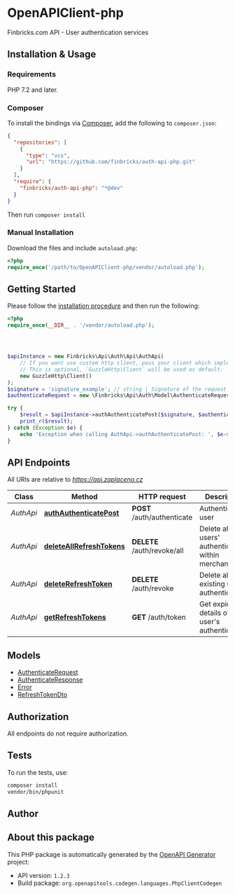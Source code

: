 # OpenAPIClient-php

Finbricks.com API - User authentication services


## Installation & Usage

### Requirements

PHP 7.2 and later.

### Composer

To install the bindings via [Composer](https://getcomposer.org/), add the following to `composer.json`:

```json
{
  "repositories": [
    {
      "type": "vcs",
      "url": "https://github.com/finbricks/auth-api-php.git"
    }
  ],
  "require": {
    "finbricks/auth-api-php": "*@dev"
  }
}
```

Then run `composer install`

### Manual Installation

Download the files and include `autoload.php`:

```php
<?php
require_once('/path/to/OpenAPIClient-php/vendor/autoload.php');
```

## Getting Started

Please follow the [installation procedure](#installation--usage) and then run the following:

```php
<?php
require_once(__DIR__ . '/vendor/autoload.php');




$apiInstance = new Finbricks\Api\Auth\Api\AuthApi(
    // If you want use custom http client, pass your client which implements `GuzzleHttp\ClientInterface`.
    // This is optional, `GuzzleHttp\Client` will be used as default.
    new GuzzleHttp\Client()
);
$signature = 'signature_example'; // string | Signature of the request. For more information, see chapter [Signing the request](#section/Security/Signing-the-request).
$authenticateRequest = new \Finbricks\Api\Auth\Model\AuthenticateRequest(); // \Finbricks\Api\Auth\Model\AuthenticateRequest

try {
    $result = $apiInstance->authAuthenticatePost($signature, $authenticateRequest);
    print_r($result);
} catch (Exception $e) {
    echo 'Exception when calling AuthApi->authAuthenticatePost: ', $e->getMessage(), PHP_EOL;
}

```

## API Endpoints

All URIs are relative to *https://api.zaplaceno.cz*

Class | Method | HTTP request | Description
------------ | ------------- | ------------- | -------------
*AuthApi* | [**authAuthenticatePost**](docs/Api/AuthApi.md#authauthenticatepost) | **POST** /auth/authenticate | Authenticate user
*AuthApi* | [**deleteAllRefreshTokens**](docs/Api/AuthApi.md#deleteallrefreshtokens) | **DELETE** /auth/revoke/all | Delete all users&#39; authentications within merchant
*AuthApi* | [**deleteRefreshToken**](docs/Api/AuthApi.md#deleterefreshtoken) | **DELETE** /auth/revoke | Delete all existing user authentications
*AuthApi* | [**getRefreshTokens**](docs/Api/AuthApi.md#getrefreshtokens) | **GET** /auth/token | Get expiration details of user&#39;s authentication

## Models

- [AuthenticateRequest](docs/Model/AuthenticateRequest.md)
- [AuthenticateResponse](docs/Model/AuthenticateResponse.md)
- [Error](docs/Model/Error.md)
- [RefreshTokenDto](docs/Model/RefreshTokenDto.md)

## Authorization
All endpoints do not require authorization.
## Tests

To run the tests, use:

```bash
composer install
vendor/bin/phpunit
```

## Author



## About this package

This PHP package is automatically generated by the [OpenAPI Generator](https://openapi-generator.tech) project:

- API version: `1.2.3`
- Build package: `org.openapitools.codegen.languages.PhpClientCodegen`

